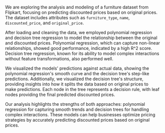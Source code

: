 We are exploring the analysis and modeling of a furniture dataset from Flipkart, focusing on predicting discounted prices based on original prices. The dataset includes attributes such as `furniture_type`, `name`, `discounted_price`, and `original_price`.

After loading and cleaning the data, we employed polynomial regression and decision tree regression to model the relationship between the original and discounted prices. Polynomial regression, which can capture non-linear relationships, showed good performance, indicated by a high R^2 score. Decision tree regression, known for its ability to model complex interactions without feature transformations, also performed well.

We visualized the models' predictions against actual data, showing the polynomial regression's smooth curve and the decision tree's step-like predictions. Additionally, we visualized the decision tree's structure, providing insights into how it splits the data based on original prices to make predictions. Each node in the tree represents a decision rule, with leaf nodes providing the final predicted discounted prices.

Our analysis highlights the strengths of both approaches: polynomial regression for capturing smooth trends and decision trees for handling complex interactions. These models can help businesses optimize pricing strategies by accurately predicting discounted prices based on original prices.
